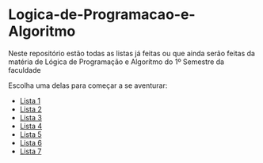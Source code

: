 # Logica-de-Programacao-e-Algoritmo
Neste repositório estão todas as listas já feitas ou que ainda serão feitas da matéria de Lógica de Programação e Algorítmo do 1º Semestre da faculdade

Escolha uma delas para começar a se aventurar:

- <a href="https://github.com/pedroansdev/Logica-de-Programacao-e-Algoritmo/tree/main/Primeira%20lista%20de%20exerc%C3%ADcios%20-%20Python">Lista 1</a>
- <a href="https://github.com/pedroansdev/Logica-de-Programacao-e-Algoritmo/tree/main/Segunda%20lista%20de%20exerc%C3%ADcios%20-%20Python">Lista 2</a>
- <a href="https://github.com/pedroansdev/Logica-de-Programacao-e-Algoritmo/tree/main/Terceira%20lista%20de%20exerc%C3%ADcios%20-%20Python">Lista 3</a>
- <a href="https://github.com/pedroansdev/Logica-de-Programacao-e-Algoritmo/tree/main/Quarta%20lista%20de%20exerc%C3%ADcios%20-%20Python">Lista 4</a>
- <a href="https://github.com/pedroansdev/Logica-de-Programacao-e-Algoritmo/tree/main/Quinta%20lista%20de%20exerc%C3%ADcios%20-%20Python">Lista 5</a>
- <a href="https://github.com/pedroansdev/Logica-de-Programacao-e-Algoritmo/tree/main/Sexta%20lista%20de%20exerc%C3%ADcios%20-%20Python">Lista 6</a>
- <a href="https://github.com/pedroansdev/Logica-de-Programacao-e-Algoritmo/tree/main/S%C3%A9tima%20lista%20de%20exerc%C3%ADcios%20-%20Python">Lista 7</a>
